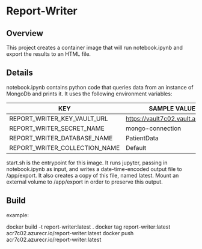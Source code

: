 # Report-Writer

## Overview
This project creates a container image that will run notebook.ipynb and export the results to an HTML file.  

## Details
notebook.ipynb contains python code that queries data from an instance of MongoDb and prints it. It uses the following environment variables:

| KEY                           | SAMPLE VALUE                      |
|-------------------------------|-----------------------------------|
| REPORT_WRITER_KEY_VAULT_URL   | https://vault7c02.vault.azure.net |
| REPORT_WRITER_SECRET_NAME     | mongo-connection                  |
| REPORT_WRITER_DATABASE_NAME   | PatientData                       |
| REPORT_WRITER_COLLECTION_NAME | Default                           |

start.sh is the entrypoint for this image.  It runs jupyter, passing in notebook.ipynb as input, and writes a date-time-encoded output file to /app/export.  It also creates a copy of this file, named latest.  Mount an external volume to /app/export in order to preserve this output.

## Build
example: 

docker build -t report-writer:latest .
docker tag report-writer:latest acr7c02.azurecr.io/report-writer:latest
docker push acr7c02.azurecr.io/report-writer:latest